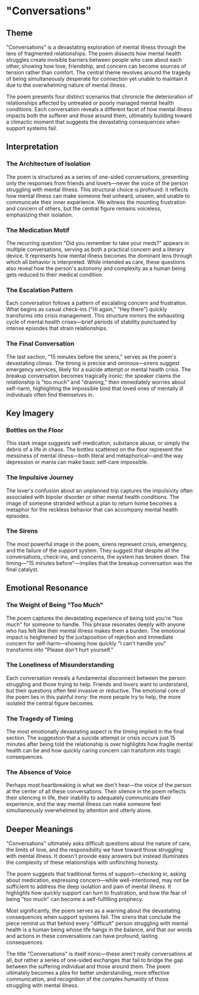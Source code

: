 # "Conversations"

## Theme

"Conversations" is a devastating exploration of mental illness through the lens of fragmented relationships. The poem dissects how mental health struggles create invisible barriers between people who care about each other, showing how love, friendship, and concern can become sources of tension rather than comfort. The central theme revolves around the tragedy of being simultaneously desperate for connection yet unable to maintain it due to the overwhelming nature of mental illness.

The poem presents four distinct scenarios that chronicle the deterioration of relationships affected by untreated or poorly managed mental health conditions. Each conversation reveals a different facet of how mental illness impacts both the sufferer and those around them, ultimately building toward a climactic moment that suggests the devastating consequences when support systems fail.

## Interpretation

### The Architecture of Isolation

The poem is structured as a series of one-sided conversations, presenting only the responses from friends and lovers—never the voice of the person struggling with mental illness. This structural choice is profound: it reflects how mental illness can make someone feel unheard, unseen, and unable to communicate their inner experience. We witness the mounting frustration and concern of others, but the central figure remains voiceless, emphasizing their isolation.

### The Medication Motif

The recurring question "Did you remember to take your meds?" appears in multiple conversations, serving as both a practical concern and a literary device. It represents how mental illness becomes the dominant lens through which all behavior is interpreted. While intended as care, these questions also reveal how the person's autonomy and complexity as a human being gets reduced to their medical condition.

### The Escalation Pattern

Each conversation follows a pattern of escalating concern and frustration. What begins as casual check-ins ("Hi again," "Hey there") quickly transforms into crisis management. This structure mirrors the exhausting cycle of mental health crises—brief periods of stability punctuated by intense episodes that strain relationships.

### The Final Conversation

The last section, "15 minutes before the sirens," serves as the poem's devastating climax. The timing is precise and ominous—sirens suggest emergency services, likely for a suicide attempt or mental health crisis. The breakup conversation becomes tragically ironic: the speaker claims the relationship is "too much" and "draining," then immediately worries about self-harm, highlighting the impossible bind that loved ones of mentally ill individuals often find themselves in.

## Key Imagery

### Bottles on the Floor
This stark image suggests self-medication, substance abuse, or simply the debris of a life in chaos. The bottles scattered on the floor represent the messiness of mental illness—both literal and metaphorical—and the way depression or mania can make basic self-care impossible.

### The Impulsive Journey
The lover's confusion about an unplanned trip captures the impulsivity often associated with bipolar disorder or other mental health conditions. The image of someone stranded without a plan to return home becomes a metaphor for the reckless behavior that can accompany mental health episodes.

### The Sirens
The most powerful image in the poem, sirens represent crisis, emergency, and the failure of the support system. They suggest that despite all the conversations, check-ins, and concerns, the system has broken down. The timing—"15 minutes before"—implies that the breakup conversation was the final catalyst.

## Emotional Resonance

### The Weight of Being "Too Much"

The poem captures the devastating experience of being told you're "too much" for someone to handle. This phrase resonates deeply with anyone who has felt like their mental illness makes them a burden. The emotional impact is heightened by the juxtaposition of rejection and immediate concern for self-harm—showing how quickly "I can't handle you" transforms into "Please don't hurt yourself."

### The Loneliness of Misunderstanding

Each conversation reveals a fundamental disconnect between the person struggling and those trying to help. Friends and lovers want to understand, but their questions often feel invasive or reductive. The emotional core of the poem lies in this painful irony: the more people try to help, the more isolated the central figure becomes.

### The Tragedy of Timing

The most emotionally devastating aspect is the timing implied in the final section. The suggestion that a suicide attempt or crisis occurs just 15 minutes after being told the relationship is over highlights how fragile mental health can be and how quickly caring concern can transform into tragic consequences.

### The Absence of Voice

Perhaps most heartbreaking is what we don't hear—the voice of the person at the center of all these conversations. Their silence in the poem reflects their silencing in life, their inability to adequately communicate their experience, and the way mental illness can make someone feel simultaneously overwhelmed by attention and utterly alone.

## Deeper Meanings

"Conversations" ultimately asks difficult questions about the nature of care, the limits of love, and the responsibility we have toward those struggling with mental illness. It doesn't provide easy answers but instead illuminates the complexity of these relationships with unflinching honesty.

The poem suggests that traditional forms of support—checking in, asking about medication, expressing concern—while well-intentioned, may not be sufficient to address the deep isolation and pain of mental illness. It highlights how quickly support can turn to frustration, and how the fear of being "too much" can become a self-fulfilling prophecy.

Most significantly, the poem serves as a warning about the devastating consequences when support systems fail. The sirens that conclude the piece remind us that behind every "difficult" person struggling with mental health is a human being whose life hangs in the balance, and that our words and actions in these conversations can have profound, lasting consequences.

The title "Conversations" is itself ironic—these aren't really conversations at all, but rather a series of one-sided exchanges that fail to bridge the gap between the suffering individual and those around them. The poem ultimately becomes a plea for better understanding, more effective communication, and recognition of the complex humanity of those struggling with mental illness.